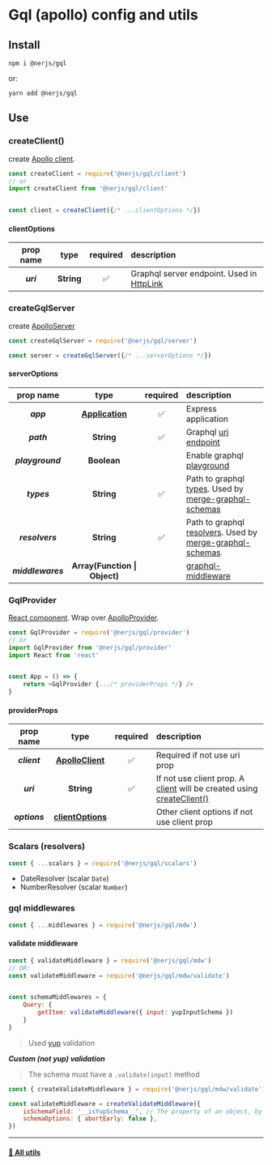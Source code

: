 # Gql (apollo) config and utils

## Install 

```
npm i @nerjs/gql
```
or:
```
yarn add @nerjs/gql
```


## Use


### createClient()

create [Apollo client](https://www.apollographql.com/docs/react/get-started/#create-a-client).

```js
const createClient = require('@nerjs/gql/client')
// or
import createClient from '@nerjs/gql/client'


const client = createClient({/* ...clientOptions */})
```

#### clientOptions

|prop name|type|required|description|
|:--:|:--:|:--:|:--|
|***uri***|**String**|:white_check_mark:|Graphql server endpoint. Used in [HttpLink](https://www.apollographql.com/docs/link/links/batch-http/)|


### createGqlServer 

create [ApolloServer](https://www.apollographql.com/docs/apollo-server/api/apollo-server/)

```js
const createGqlServer = require('@nerjs/gql/server')

const server = createGqlServer({/* ...serverOptions */})
```

#### serverOptions

|prop name|type|required|description|
|:--:|:--:|:--:|:--|
|***app***|**[Application](https://expressjs.com/ru/4x/api.html#app)**|:white_check_mark:|Express application|
|***path***|**String**|:white_check_mark:|Graphql [uri endpoint](https://github.com/apollographql/apollo-server/tree/master/packages/apollo-server-express)|
|***playground***|**Boolean**||Enable graphql [playground](https://www.apollographql.com/docs/apollo-server/testing/graphql-playground/#gatsby-focus-wrapper)|
|***types***|**String**|:white_check_mark:|Path to graphql [types](https://github.com/Urigo/merge-graphql-schemas#merging-type-definitions). Used by [merge-graphql-schemas](https://github.com/Urigo/merge-graphql-schemas)|
|***resolvers***|**String**|:white_check_mark:|Path to graphql [resolvers](https://github.com/Urigo/merge-graphql-schemas#merging-resolvers). Used by [merge-graphql-schemas](https://github.com/Urigo/merge-graphql-schemas)|
|***middlewares***|**Array(Function \| Object)**||[graphql-middleware](https://github.com/prisma-labs/graphql-middleware)|




### GqlProvider

[React component](https://en.reactjs.org/docs/react-component.html). Wrap over [ApolloProvider](https://www.apollographql.com/docs/react/api/react-hooks/#apolloprovider).

```js
const GqlProvider = require('@nerjs/gql/provider')
// or
import GqlProvider from '@nerjs/gql/provider'
import React from 'react'


const App = () => {
    return <GqlProvider {.../* providerProps */} />
}
```

#### providerProps

|prop name|type|required|description|
|:--:|:--:|:--:|:--|
|***client***|**[ApolloClient](https://www.apollographql.com/docs/react/api/apollo-client/)**|:white_check_mark:| Required if not use uri prop|
|***uri***|**String**|:white_check_mark:| If not use client prop. A [client](https://www.apollographql.com/docs/react/api/apollo-client/) will be created using [createClient()](#createclient)|
|***options***|**[clientOptions](#clientoptions)**||Other client options if not use client prop|


### Scalars (resolvers)

```js
const { ...scalars } = require('@nerjs/gql/scalars')
```

* DateResolver (scalar `Date`)
* NumberResolver (scalar `Number`)

### gql middlewares

```js
const { ...middlewares } = require('@nerjs/gql/mdw')
```

#### validate middleware

```js
const { validateMiddleware } = require('@nerjs/gql/mdw')
// OR:
const validateMiddleware = require('@nerjs/gql/mdw/validate')


const schemaMiddlewares = {
    Query: {
        getItem: validateMiddleware({ input: yupInputSchema })
    }
}
```

> Used [yup](https://github.com/jquense/yup#readme) validation

***Custom (not yup) validation***

> The schema must have a `.validate(input)` method

```js
const { createValidateMiddleware } = require('@nerjs/gql/mdw/validate')

const validateMiddleware = createValidateMiddleware({
    isSchemaField: '__isYupSchema__', // The property of an object, by which it is clear that this is a validator scheme
    schemaOptions: { abortEarly: false },
})
```


---


#### [:link: All utils ](https://github.com/nerjs/utils#readme)
